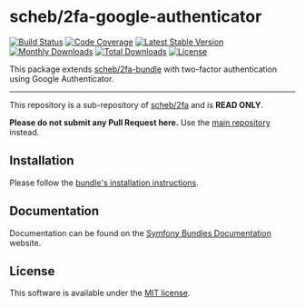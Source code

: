 scheb/2fa-google-authenticator
==============================

[![Build Status](https://github.com/scheb/2fa/actions/workflows/ci.yaml/badge.svg?branch=6.x)](https://github.com/scheb/2fa/actions?query=workflow%3ACI+branch%3A6.x)
[![Code Coverage](https://codecov.io/gh/scheb/2fa/branch/6.x/graph/badge.svg)](https://app.codecov.io/gh/scheb/2fa/branch/6.x)
[![Latest Stable Version](https://img.shields.io/packagist/v/scheb/2fa-google-authenticator)](https://packagist.org/packages/scheb/2fa-google-authenticator)
[![Monthly Downloads](https://img.shields.io/packagist/dm/scheb/2fa-google-authenticator)](https://packagist.org/packages/scheb/2fa-google-authenticator/stats)
[![Total Downloads](https://img.shields.io/packagist/dt/scheb/2fa-google-authenticator)](https://packagist.org/packages/scheb/2fa-google-authenticator/stats)
[![License](https://poser.pugx.org/scheb/2fa-google-authenticator/license.svg)](https://packagist.org/packages/scheb/2fa-google-authenticator)

This package extends [scheb/2fa-bundle](https://github.com/scheb/2fa-bundle) with two-factor authentication using Google
Authenticator.

---

This repository is a sub-repository of [scheb/2fa](https://github.com/scheb/2fa) and is **READ ONLY**.

**Please do not submit any Pull Request here.** Use the [main repository](https://github.com/scheb/2fa) instead.

Installation
------------
Please follow the [bundle's installation instructions](https://symfony.com/bundles/SchebTwoFactorBundle/6.x/installation.html).

Documentation
-------------
Documentation can be found on the
[Symfony Bundles Documentation](https://symfony.com/bundles/SchebTwoFactorBundle/6.x/index.html) website.

License
-------
This software is available under the [MIT license](LICENSE).
